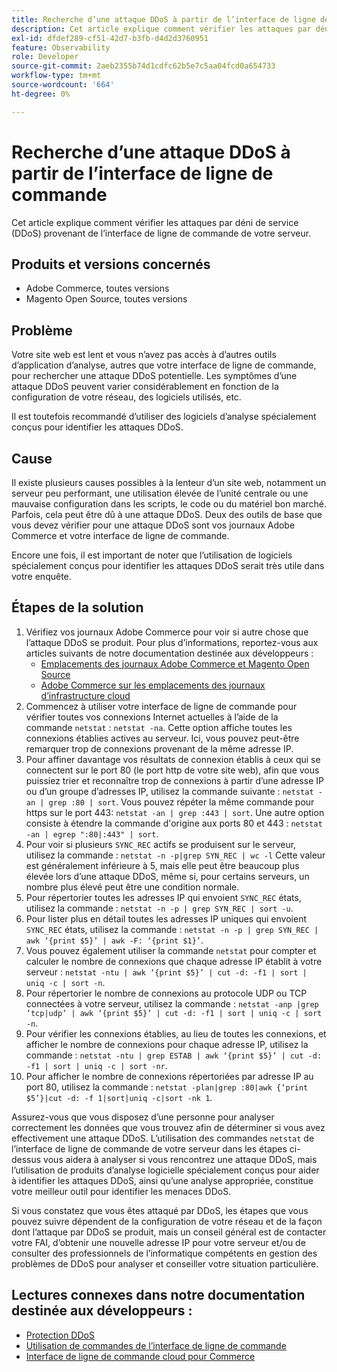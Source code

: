 ```yaml
---
title: Recherche d’une attaque DDoS à partir de l’interface de ligne de commande
description: Cet article explique comment vérifier les attaques par déni de service (DDoS) provenant de l’interface de ligne de commande de votre serveur.
exl-id: dfdef289-cf51-42d7-b3fb-d4d2d3760951
feature: Observability
role: Developer
source-git-commit: 2aeb2355b74d1cdfc62b5e7c5aa04fcd0a654733
workflow-type: tm+mt
source-wordcount: '664'
ht-degree: 0%

---
```


# Recherche d’une attaque DDoS à partir de l’interface de ligne de commande

Cet article explique comment vérifier les attaques par déni de service (DDoS) provenant de l’interface de ligne de commande de votre serveur.

## Produits et versions concernés

* Adobe Commerce, toutes versions
* Magento Open Source, toutes versions

## Problème

Votre site web est lent et vous n’avez pas accès à d’autres outils d’application d’analyse, autres que votre interface de ligne de commande, pour rechercher une attaque DDoS potentielle. Les symptômes d’une attaque DDoS peuvent varier considérablement en fonction de la configuration de votre réseau, des logiciels utilisés, etc.

Il est toutefois recommandé d’utiliser des logiciels d’analyse spécialement conçus pour identifier les attaques DDoS.

## Cause

Il existe plusieurs causes possibles à la lenteur d’un site web, notamment un serveur peu performant, une utilisation élevée de l’unité centrale ou une mauvaise configuration dans les scripts, le code ou du matériel bon marché. Parfois, cela peut être dû à une attaque DDoS. Deux des outils de base que vous devez vérifier pour une attaque DDoS sont vos journaux Adobe Commerce et votre interface de ligne de commande.

Encore une fois, il est important de noter que l’utilisation de logiciels spécialement conçus pour identifier les attaques DDoS serait très utile dans votre enquête.

## Étapes de la solution

1. Vérifiez vos journaux Adobe Commerce pour voir si autre chose que l’attaque DDoS se produit. Pour plus d’informations, reportez-vous aux articles suivants de notre documentation destinée aux développeurs :
   * [Emplacements des journaux Adobe Commerce et Magento Open Source](https://experienceleague.adobe.com/en/docs/commerce-operations/configuration-guide/cli/enable-logging)
   * [Adobe Commerce sur les emplacements des journaux d’infrastructure cloud](https://experienceleague.adobe.com/en/docs/commerce-cloud-service/user-guide/develop/test/log-locations)
1. Commencez à utiliser votre interface de ligne de commande pour vérifier toutes vos connexions Internet actuelles à l’aide de la commande `netstat` : `netstat -na`. Cette option affiche toutes les connexions établies actives au serveur. Ici, vous pouvez peut-être remarquer trop de connexions provenant de la même adresse IP.
1. Pour affiner davantage vos résultats de connexion établis à ceux qui se connectent sur le port 80 (le port http de votre site web), afin que vous puissiez trier et reconnaître trop de connexions à partir d’une adresse IP ou d’un groupe d’adresses IP, utilisez la commande suivante : `netstat -an | grep :80 | sort`. Vous pouvez répéter la même commande pour https sur le port 443: `netstat -an | grep :443 | sort`. Une autre option consiste à étendre la commande d&#39;origine aux ports 80 et 443 : `netstat -an | egrep ":80|:443" | sort`.
1. Pour voir si plusieurs `SYNC_REC` actifs se produisent sur le serveur, utilisez la commande :     `netstat -n -p|grep SYN_REC | wc -l`     Cette valeur est généralement inférieure à 5, mais elle peut être beaucoup plus élevée lors d’une attaque DDoS, même si, pour certains serveurs, un nombre plus élevé peut être une condition normale.
1. Pour répertorier toutes les adresses IP qui envoient `SYNC_REC` états, utilisez la commande : `netstat -n -p | grep SYN_REC | sort -u`.
1. Pour lister plus en détail toutes les adresses IP uniques qui envoient `SYNC_REC` états, utilisez la commande : `netstat -n -p | grep SYN_REC | awk ‘{print $5}’ | awk -F: ‘{print $1}’`.
1. Vous pouvez également utiliser la commande `netstat` pour compter et calculer le nombre de connexions que chaque adresse IP établit à votre serveur : `netstat -ntu | awk ‘{print $5}’ | cut -d: -f1 | sort | uniq -c | sort -n`.
1. Pour répertorier le nombre de connexions au protocole UDP ou TCP connectées à votre serveur, utilisez la commande : `netstat -anp |grep ‘tcp|udp’ | awk ‘{print $5}’ | cut -d: -f1 | sort | uniq -c | sort -n`.
1. Pour vérifier les connexions établies, au lieu de toutes les connexions, et afficher le nombre de connexions pour chaque adresse IP, utilisez la commande : `netstat -ntu | grep ESTAB | awk ‘{print $5}’ | cut -d: -f1 | sort | uniq -c | sort -nr`.
1. Pour afficher le nombre de connexions répertoriées par adresse IP au port 80, utilisez la commande : `netstat -plan|grep :80|awk {‘print $5’}|cut -d: -f 1|sort|uniq -c|sort -nk 1`.

Assurez-vous que vous disposez d’une personne pour analyser correctement les données que vous trouvez afin de déterminer si vous avez effectivement une attaque DDoS. L’utilisation des commandes `netstat` de l’interface de ligne de commande de votre serveur dans les étapes ci-dessus vous aidera à analyser si vous rencontrez une attaque DDoS, mais l’utilisation de produits d’analyse logicielle spécialement conçus pour aider à identifier les attaques DDoS, ainsi qu’une analyse appropriée, constitue votre meilleur outil pour identifier les menaces DDoS.

Si vous constatez que vous êtes attaqué par DDoS, les étapes que vous pouvez suivre dépendent de la configuration de votre réseau et de la façon dont l’attaque par DDoS se produit, mais un conseil général est de contacter votre FAI, d’obtenir une nouvelle adresse IP pour votre serveur et/ou de consulter des professionnels de l’informatique compétents en gestion des problèmes de DDoS pour analyser et conseiller votre situation particulière.

## Lectures connexes dans notre documentation destinée aux développeurs :

* [Protection DDoS](https://experienceleague.adobe.com/en/docs/commerce-cloud-service/user-guide/cdn/fastly#ddos-protection)
* [Utilisation de commandes de l’interface de ligne de commande](https://experienceleague.adobe.com/en/docs/commerce-operations/configuration-guide/deployment/examples/example-using-cli)
* [Interface de ligne de commande cloud pour Commerce](https://experienceleague.adobe.com/en/docs/commerce-cloud-service/user-guide/dev-tools/cloud-cli/cloud-cli-overview)
